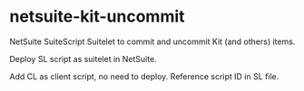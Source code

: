 # netsuite-kit-uncommit
NetSuite SuiteScript Suitelet to commit and uncommit Kit (and others) items.

Deploy SL script as suitelet in NetSuite.

Add CL as client script, no need to deploy. Reference script ID in SL file.
